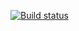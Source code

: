 [![Build status](https://ci.appveyor.com/api/projects/status/c8ucnx3lyslrk1ra?svg=true)](https://ci.appveyor.com/project/Cooper2h/cardpattern)
